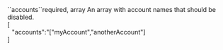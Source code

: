 <tr><td>``accounts``</td><td>required, array</td>
<td>An array with account names that should be disabled.<br/>
<td> [
  <div style="padding-left:10px;">"accounts":"["myAccount","anotherAccount"]</div>
  ]</td>
<td></td>
</tr>

 